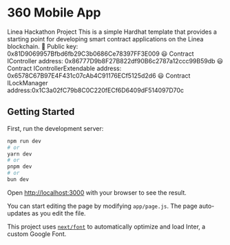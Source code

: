 # 360 Mobile App
Linea Hackathon Project This is a simple Hardhat template that provides a starting point for developing smart contract applications on the Linea blockchain. 
🔑 Public key: 0x81D9069957Bfbd6fb29C3b0686Ce78397FF3E009 
😃 Contract IController address: 0x86777D9b8F27B822df90B6c2787a12ccc99B59db
😃 Contract IControllerExtendable address: 0x6578C67B97E4F431c07cAb4C91176ECf5125d2d6
😃 Contract ILockManager address:0x1C3a02fC79b8C0C220fECf6D6409dF514097D70c

## Getting Started

First, run the development server:

```bash
npm run dev
# or
yarn dev
# or
pnpm dev
# or
bun dev
```

Open [http://localhost:3000](http://localhost:3000) with your browser to see the result.

You can start editing the page by modifying `app/page.js`. The page auto-updates as you edit the file.

This project uses [`next/font`](https://nextjs.org/docs/basic-features/font-optimization) to automatically optimize and load Inter, a custom Google Font.
